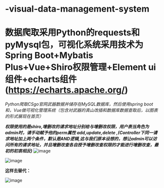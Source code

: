 # -visual-data-management-system

# **数据爬取采用Python的requests和pyMysql包，可视化系统采用技术为Spring Boot+Mybatis Plus+Vue+Shiro权限管理+Element ui组件+echarts组件(https://echarts.apache.org/)**


_Python爬取CSgo官网武器数据并储存在MySQL数据库，然后使用spring boot和，Vue做可视化管理系统（包含对武器的真山改插和数据库数据查取后，以图表的形式展现在首页）_


**_权限使用的是shiro,增删改的请求地址分别给与增删改权限，用户表当角色为admin时，请手动赋予他的perm属性 add,update,delete ,(Controller下同一请求地址加上两个条件，默认是AND逻辑,这与我们原本设想的，想让admin可以访问所有的请求地址，并且增删改查各自授予增删改查权限的才能进行增删改查，最初的初衷相反)_**
![image](https://github.com/1491646020/visual-data-management-system/assets/84949295/68c1ec7a-27dc-44b3-a162-d2ff05450bd8)

![image](https://github.com/1491646020/visual-data-management-system/assets/84949295/fd46fd0f-24c2-4cbc-a361-71dc676539d7)

**这样去替代：**

![image](https://github.com/1491646020/visual-data-management-system/assets/84949295/61766af6-53cb-4d02-9ce3-370642027674)
